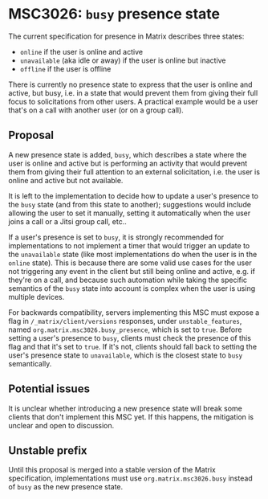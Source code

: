 # MSC3026: `busy` presence state

The current specification for presence in Matrix describes three states:

* `online` if the user is online and active
* `unavailable` (aka idle or away) if the user is online but inactive
* `offline` if the user is offline

There is currently no presence state to express that the user is online and
active, but busy, i.e. in a state that would prevent them from giving their full
focus to solicitations from other users. A practical example would be a user
that's on a call with another user (or on a group call).


## Proposal

A new presence state is added, `busy`, which describes a state where the user is
online and active but is performing an activity that would prevent them from
giving their full attention to an external solicitation, i.e. the user is online
and active but not available.

It is left to the implementation to decide how to update a user's presence to
the `busy` state (and from this state to another); suggestions would include
allowing the user to set it manually, setting it automatically when the user
joins a call or a Jitsi group call, etc..

If a user's presence is set to `busy`, it is strongly recommended for
implementations to not implement a timer that would trigger an update to the
`unavailable` state (like most implementations do when the user is in the
`online` state). This is because there are some valid use cases for the user not
triggering any event in the client but still being online and active, e.g. if
they're on a call, and because such automation while taking the specific
semantics of the `busy` state into account is complex when the user is using
multiple devices.

For backwards compatibility, servers implementing this MSC must expose a flag in
`/_matrix/client/versions` responses, under `unstable_features`, named
`org.matrix.msc3026.busy_presence`, which is set to `true`. Before setting a
user's presence to `busy`, clients must check the presence of this flag and that
it's set to `true`. If it's not, clients should fall back to setting the user's
presence state to `unavailable`, which is the closest state to `busy`
semantically.


## Potential issues

It is unclear whether introducing a new presence state will break some clients
that don't implement this MSC yet. If this happens, the mitigation is unclear
and open to discussion.


## Unstable prefix

Until this proposal is merged into a stable version of the Matrix specification,
implementations must use `org.matrix.msc3026.busy` instead of `busy` as the new presence
state.
